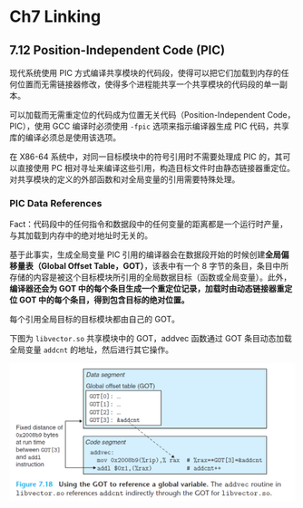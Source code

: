 # Ch7 Linking

## 7.12 Position-Independent Code (PIC)

现代系统使用 PIC 方式编译共享模块的代码段，使得可以把它们加载到内存的任何位置而无需链接器修改，使得多个进程能共享一个共享模块的代码段的单一副本。

可以加载而无需重定位的代码成为位置无关代码（Position-Independent Code， PIC），使用 GCC 编译时必须使用 `-fpic` 选项来指示编译器生成 PIC 代码，共享库的编译必须总是使用该选项。

在 X86-64 系统中，对同一目标模块中的符号引用时不需要处理成 PIC 的，其可以直接使用 PC 相对寻址来编译这些引用，构造目标文件时由静态链接器重定位。对共享模块的定义的外部函数和对全局变量的引用需要特殊处理。

### PIC Data References

Fact：代码段中的任何指令和数据段中的任何变量的距离都是一个运行时产量，与其加载到内存中的绝对地址时无关的。

基于此事实，生成全局变量 PIC 引用的编译器会在数据段开始的时候创建**全局偏移量表（Global Offset Table，GOT）**，该表中有一个 8 字节的条目，条目中所存储的内容是被这个目标模块所引用的全局数据目标（函数或全局变量）。此外，**编译器还会为 GOT 中的每个条目生成一个重定位记录，加载时由动态链接器重定位 GOT 中的每个条目，得到包含目标的绝对位置。** 

每个引用全局目标的目标模块都由自己的 GOT。

下图为 `libvector.so` 共享模块中的 GOT，addvec 函数通过 GOT 条目动态加载全局变量 `addcnt` 的地址，然后进行其它操作。

![image-20220609220529988](assets/image-20220609220529988.png)